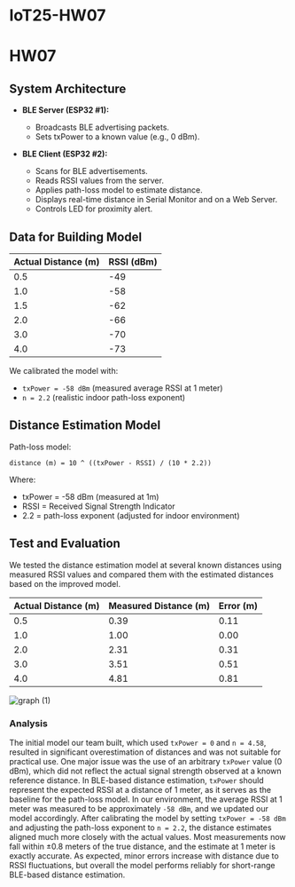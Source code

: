 # IoT25-HW07




# HW07

## System Architecture

- **BLE Server (ESP32 #1):**
  - Broadcasts BLE advertising packets.
  - Sets txPower to a known value (e.g., 0 dBm).

- **BLE Client (ESP32 #2):**
  - Scans for BLE advertisements.
  - Reads RSSI values from the server.
  - Applies path-loss model to estimate distance.
  - Displays real-time distance in Serial Monitor and on a Web Server.
  - Controls LED for proximity alert.

## Data for Building Model

| Actual Distance (m) | RSSI (dBm) |
|---------------------|------------|
| 0.5                 | -49        |
| 1.0                 | -58        |
| 1.5                 | -62        |
| 2.0                 | -66        |
| 3.0                 | -70        |
| 4.0                 | -73        |

We calibrated the model with:

- `txPower = -58 dBm` (measured average RSSI at 1 meter)
- `n = 2.2` (realistic indoor path-loss exponent)

## Distance Estimation Model

Path-loss model:

```
distance (m) = 10 ^ ((txPower - RSSI) / (10 * 2.2))
```

Where:
 - txPower = -58 dBm (measured at 1m)
 - RSSI = Received Signal Strength Indicator
 - 2.2 = path-loss exponent (adjusted for indoor environment)

## Test and Evaluation

We tested the distance estimation model at several known distances using measured RSSI values and compared them with the estimated distances based on the improved model.

| Actual Distance (m) | Measured Distance (m) | Error (m) |
|---------------------|------------------------|-----------|
| 0.5                 | 0.39                   | 0.11      |
| 1.0                 | 1.00                   | 0.00      |
| 2.0                 | 2.31                   | 0.31      |
| 3.0                 | 3.51                   | 0.51      |
| 4.0                 | 4.81                   | 0.81      |

![graph (1)](https://github.com/user-attachments/assets/61374be6-f0d8-4d67-b289-7e2c6fb1977d)


### Analysis

The initial model our team built, which used `txPower = 0` and `n = 4.58`, resulted in significant overestimation of distances and was not suitable for practical use. One major issue was the use of an arbitrary `txPower` value (0 dBm), which did not reflect the actual signal strength observed at a known reference distance. In BLE-based distance estimation, `txPower` should represent the expected RSSI at a distance of 1 meter, as it serves as the baseline for the path-loss model. In our environment, the average RSSI at 1 meter was measured to be approximately `-58 dBm`, and we updated our model accordingly. After calibrating the model by setting `txPower = -58 dBm` and adjusting the path-loss exponent to `n = 2.2`, the distance estimates aligned much more closely with the actual values. Most measurements now fall within ±0.8 meters of the true distance, and the estimate at 1 meter is exactly accurate. As expected, minor errors increase with distance due to RSSI fluctuations, but overall the model performs reliably for short-range BLE-based distance estimation.
